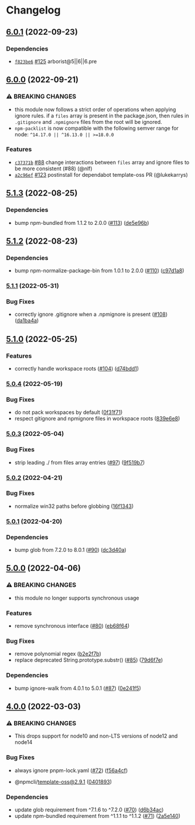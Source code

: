 # Changelog

## [6.0.1](https://github.com/npm/npm-packlist/compare/v6.0.0...v6.0.1) (2022-09-23)

### Dependencies

* [`f823be6`](https://github.com/npm/npm-packlist/commit/f823be6e9bc9239acbb8e8b6149f0a8b457a0d0a) [#125](https://github.com/npm/npm-packlist/pull/125) arborist@5||6||6.pre

## [6.0.0](https://github.com/npm/npm-packlist/compare/v5.1.3...v6.0.0) (2022-09-21)

### ⚠️ BREAKING CHANGES

* this module now follows a strict order of operations when applying ignore rules. if a `files` array is present in the package.json, then rules in `.gitignore` and `.npmignore` files from the root will be ignored.
* `npm-packlist` is now compatible with the following semver range for node: `^14.17.0 || ^16.13.0 || >=18.0.0`

### Features

* [`c37371b`](https://github.com/npm/npm-packlist/commit/c37371b060ee42ebaebf134f37471c8330fc4d27) [#88](https://github.com/npm/npm-packlist/pull/88) change interactions between `files` array and ignore files to be more consistent (#88) (@nlf)
* [`a2c96ef`](https://github.com/npm/npm-packlist/commit/a2c96effdadd1cee1d6b584b92a45a7d09b260cb) [#123](https://github.com/npm/npm-packlist/pull/123) postinstall for dependabot template-oss PR (@lukekarrys)

## [5.1.3](https://github.com/npm/npm-packlist/compare/v5.1.2...v5.1.3) (2022-08-25)


### Dependencies

* bump npm-bundled from 1.1.2 to 2.0.0 ([#113](https://github.com/npm/npm-packlist/issues/113)) ([de5e96b](https://github.com/npm/npm-packlist/commit/de5e96bbdd9ccf345104715fe3080c4d239b7f3b))

## [5.1.2](https://github.com/npm/npm-packlist/compare/v5.1.1...v5.1.2) (2022-08-23)


### Dependencies

* bump npm-normalize-package-bin from 1.0.1 to 2.0.0 ([#110](https://github.com/npm/npm-packlist/issues/110)) ([c97d1a8](https://github.com/npm/npm-packlist/commit/c97d1a8b0d61ed76422bd7da0adaa4285c2a1cb7))

### [5.1.1](https://github.com/npm/npm-packlist/compare/v5.1.0...v5.1.1) (2022-05-31)


### Bug Fixes

* correctly ignore .gitignore when a .npmignore is present ([#108](https://github.com/npm/npm-packlist/issues/108)) ([da1ba4a](https://github.com/npm/npm-packlist/commit/da1ba4a3051ea822d9625347e00c186677247a45))

## [5.1.0](https://github.com/npm/npm-packlist/compare/v5.0.4...v5.1.0) (2022-05-25)


### Features

* correctly handle workspace roots ([#104](https://github.com/npm/npm-packlist/issues/104)) ([d74bdd1](https://github.com/npm/npm-packlist/commit/d74bdd157ef6a701c9aeef902be9e0e51f388c98))

### [5.0.4](https://github.com/npm/npm-packlist/compare/v5.0.3...v5.0.4) (2022-05-19)


### Bug Fixes

* do not pack workspaces by default ([0f31f71](https://github.com/npm/npm-packlist/commit/0f31f71ab652c1bc9250bcb1603357ee7b4fbf28))
* respect gitignore and npmignore files in workspace roots ([839e6e8](https://github.com/npm/npm-packlist/commit/839e6e8b13dc8c5ec14fab79509649d081c3ef54))

### [5.0.3](https://github.com/npm/npm-packlist/compare/v5.0.2...v5.0.3) (2022-05-04)


### Bug Fixes

* strip leading ./ from files array entries ([#97](https://github.com/npm/npm-packlist/issues/97)) ([9f519b7](https://github.com/npm/npm-packlist/commit/9f519b7d38ee46e08dc77b3b730842a2ca0e7500))

### [5.0.2](https://github.com/npm/npm-packlist/compare/v5.0.1...v5.0.2) (2022-04-21)


### Bug Fixes

* normalize win32 paths before globbing ([16f1343](https://github.com/npm/npm-packlist/commit/16f13436ebe31144ea86e3d2c7f1f16022f82885))

### [5.0.1](https://github.com/npm/npm-packlist/compare/v5.0.0...v5.0.1) (2022-04-20)


### Dependencies

* bump glob from 7.2.0 to 8.0.1 ([#90](https://github.com/npm/npm-packlist/issues/90)) ([dc3d40a](https://github.com/npm/npm-packlist/commit/dc3d40a1b89019e5343f76c184cd2fbb296fdb27))

## [5.0.0](https://github.com/npm/npm-packlist/compare/v4.0.0...v5.0.0) (2022-04-06)


### ⚠ BREAKING CHANGES

* this module no longer supports synchronous usage

### Features

* remove synchronous interface ([#80](https://github.com/npm/npm-packlist/issues/80)) ([eb68f64](https://github.com/npm/npm-packlist/commit/eb68f64fe7d70d4776922246dd9cea5da6f1e21a))


### Bug Fixes

* remove polynomial regex ([b2e2f7b](https://github.com/npm/npm-packlist/commit/b2e2f7b9122b15c8f8041953aa07b5436232b903))
* replace deprecated String.prototype.substr() ([#85](https://github.com/npm/npm-packlist/issues/85)) ([79d6f7e](https://github.com/npm/npm-packlist/commit/79d6f7ebd5b881b3a3ec393769dd132a9a438778))


### Dependencies

* bump ignore-walk from 4.0.1 to 5.0.1 ([#87](https://github.com/npm/npm-packlist/issues/87)) ([0e241f5](https://github.com/npm/npm-packlist/commit/0e241f50e57b95274cd988e09763e205020c5b84))

## [4.0.0](https://www.github.com/npm/npm-packlist/compare/v3.0.0...v4.0.0) (2022-03-03)


### ⚠ BREAKING CHANGES

* This drops support for node10 and non-LTS versions of node12 and node14

### Bug Fixes

* always ignore pnpm-lock.yaml ([#72](https://www.github.com/npm/npm-packlist/issues/72)) ([f56a4cf](https://www.github.com/npm/npm-packlist/commit/f56a4cf77fbbb123f3c818777cf00555538e1c1c))


* @npmcli/template-oss@2.9.1 ([0401893](https://www.github.com/npm/npm-packlist/commit/04018939fc7ae6ceed1504a2fa4de44cfa049036))


### Dependencies

* update glob requirement from ^7.1.6 to ^7.2.0 ([#70](https://www.github.com/npm/npm-packlist/issues/70)) ([d6b34ac](https://www.github.com/npm/npm-packlist/commit/d6b34ac471215290f2198c5ad14c8eed8b203179))
* update npm-bundled requirement from ^1.1.1 to ^1.1.2 ([#71](https://www.github.com/npm/npm-packlist/issues/71)) ([2a5e140](https://www.github.com/npm/npm-packlist/commit/2a5e1402fb4617fc3791b2be405aa3bbb3181ff3))
